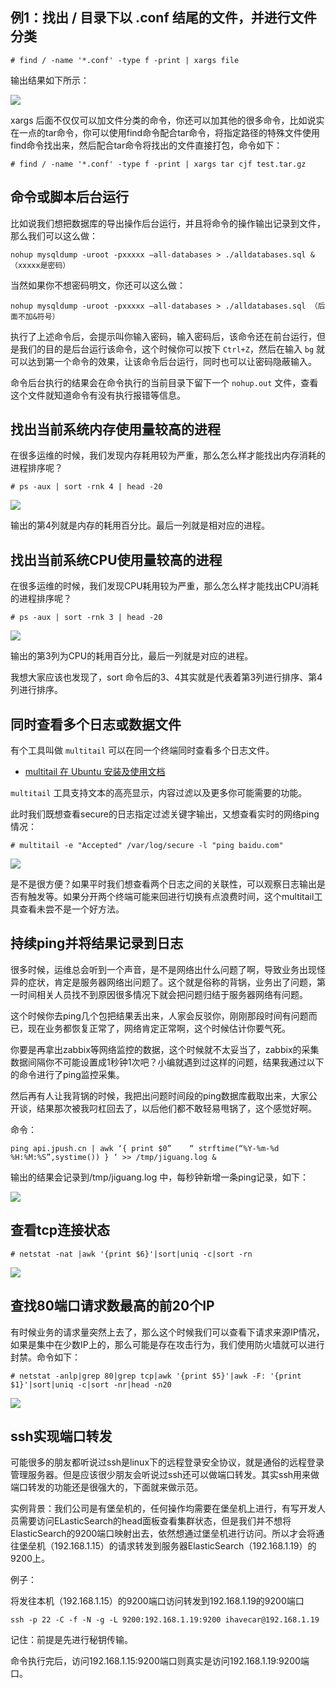 ## 例1：找出 / 目录下以 .conf 结尾的文件，并进行文件分类

`# find / -name '*.conf' -type f -print | xargs file`

输出结果如下所示：

![](./images/1.jpeg)

xargs 后面不仅仅可以加文件分类的命令，你还可以加其他的很多命令，比如说实在一点的tar命令，你可以使用find命令配合tar命令，将指定路径的特殊文件使用find命令找出来，然后配合tar命令将找出的文件直接打包，命令如下：

`# find / -name '*.conf' -type f -print | xargs tar cjf test.tar.gz`

## 命令或脚本后台运行

比如说我们想把数据库的导出操作后台运行，并且将命令的操作输出记录到文件，那么我们可以这么做：

`nohup mysqldump -uroot -pxxxxx —all-databases > ./alldatabases.sql &（xxxxx是密码）`

当然如果你不想密码明文，你还可以这么做：

`nohup mysqldump -uroot -pxxxxx —all-databases > ./alldatabases.sql （后面不加&符号）`

执行了上述命令后，会提示叫你输入密码，输入密码后，该命令还在前台运行，但是我们的目的是后台运行该命令，这个时候你可以按下 `Ctrl+Z`，然后在输入 `bg` 就可以达到第一个命令的效果，让该命令后台运行，同时也可以让密码隐蔽输入。

命令后台执行的结果会在命令执行的当前目录下留下一个 `nohup.out` 文件，查看这个文件就知道命令有没有执行报错等信息。

## 找出当前系统内存使用量较高的进程

在很多运维的时候，我们发现内存耗用较为严重，那么怎么样才能找出内存消耗的进程排序呢？

`# ps -aux | sort -rnk 4 | head -20`

![](./images/2.jpeg)

输出的第4列就是内存的耗用百分比。最后一列就是相对应的进程。

## 找出当前系统CPU使用量较高的进程

在很多运维的时候，我们发现CPU耗用较为严重，那么怎么样才能找出CPU消耗的进程排序呢？

`# ps -aux | sort -rnk 3 | head -20`

![](./images/3.jpeg)

输出的第3列为CPU的耗用百分比，最后一列就是对应的进程。

我想大家应该也发现了，sort 命令后的3、4其实就是代表着第3列进行排序、第4列进行排序。

## 同时查看多个日志或数据文件

有个工具叫做 `multitail` 可以在同一个终端同时查看多个日志文件。

- [multitail 在 Ubuntu 安装及使用文档](https://linuxhint.com/install-multitail-ubuntu/)

`multitail` 工具支持文本的高亮显示，内容过滤以及更多你可能需要的功能。

此时我们既想查看secure的日志指定过滤关键字输出，又想查看实时的网络ping情况：

`# multitail -e "Accepted" /var/log/secure -l "ping baidu.com"`

![](./images/4.jpeg)

是不是很方便？如果平时我们想查看两个日志之间的关联性，可以观察日志输出是否有触发等。如果分开两个终端可能来回进行切换有点浪费时间，这个multitail工具查看未尝不是一个好方法。

## 持续ping并将结果记录到日志

很多时候，运维总会听到一个声音，是不是网络出什么问题了啊，导致业务出现怪异的症状，肯定是服务器网络出问题了。这个就是俗称的背锅，业务出了问题，第一时间相关人员找不到原因很多情况下就会把问题归结于服务器网络有问题。

这个时候你去ping几个包把结果丢出来，人家会反驳你，刚刚那段时间有问题而已，现在业务都恢复正常了，网络肯定正常啊，这个时候估计你要气死。

你要是再拿出zabbix等网络监控的数据，这个时候就不太妥当了，zabbix的采集数据间隔你不可能设置成1秒钟1次吧？小编就遇到过这样的问题，结果我通过以下的命令进行了ping监控采集。

然后再有人让我背锅的时候，我把出问题时间段的ping数据库截取出来，大家公开谈，结果那次被我叼杠回去了，以后他们都不敢轻易甩锅了，这个感觉好啊。

命令：

`ping api.jpush.cn | awk ‘{ print $0”    “ strftime(“%Y-%m-%d %H:%M:%S”,systime()) } ‘ >> /tmp/jiguang.log &`

输出的结果会记录到/tmp/jiguang.log 中，每秒钟新增一条ping记录，如下：

![](./images/5.jpeg)

## 查看tcp连接状态

`# netstat -nat |awk '{print $6}'|sort|uniq -c|sort -rn `

![](./images/6.jpeg)

## 查找80端口请求数最高的前20个IP

有时候业务的请求量突然上去了，那么这个时候我们可以查看下请求来源IP情况，如果是集中在少数IP上的，那么可能是存在攻击行为，我们使用防火墙就可以进行封禁。命令如下：

`# netstat -anlp|grep 80|grep tcp|awk '{print $5}'|awk -F: '{print $1}'|sort|uniq -c|sort -nr|head -n20`

![](./images/7.jpeg)

## ssh实现端口转发

可能很多的朋友都听说过ssh是linux下的远程登录安全协议，就是通俗的远程登录管理服务器。但是应该很少朋友会听说过ssh还可以做端口转发。其实ssh用来做端口转发的功能还是很强大的，下面就来做示范。

实例背景：我们公司是有堡垒机的，任何操作均需要在堡垒机上进行，有写开发人员需要访问ELasticSearch的head面板查看集群状态，但是我们并不想将ElasticSearch的9200端口映射出去，依然想通过堡垒机进行访问。所以才会将通往堡垒机（192.168.1.15）的请求转发到服务器ElasticSearch（192.168.1.19）的9200上。

例子：

将发往本机（192.168.1.15）的9200端口访问转发到192.168.1.19的9200端口

`ssh -p 22 -C -f -N -g -L 9200:192.168.1.19:9200 ihavecar@192.168.1.19`

记住：前提是先进行秘钥传输。

命令执行完后，访问192.168.1.15:9200端口则真实是访问192.168.1.19:9200端口。